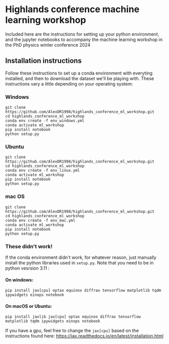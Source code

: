 # Highlands conference machine learning workshop

Included here are the instructions for setting up your python environment, and the jupyter notebooks to accompany the machine learning workshop in the PhD physics winter conference 2024

## Installation instructions
Follow these instructions to set up a conda environment with everyting installed, and then to download the dataset we'll be playing with. These instructions vary a little depending on your operating system:

### Windows
```
git clone https://github.com/AlexDR1998/highlands_conference_ml_workshop.git
cd highlands_conference_ml_workshop
conda env create -f env_windows.yml
conda activate ml_workshop
pip install notebook
python setup.py
```


### Ubuntu
```
git clone https://github.com/AlexDR1998/highlands_conference_ml_workshop.git
cd highlands_conference_ml_workshop
conda env create -f env_linux.yml
conda activate ml_workshop
pip install notebook
python setup.py
```


### mac OS
```
git clone https://github.com/AlexDR1998/highlands_conference_ml_workshop.git
cd highlands_conference_ml_workshop
conda env create -f env_mac.yml
conda activate ml_workshop
pip install notebook
python setup.py
```

### These didn't work!
If the conda environment didn't work, for whatever reason, just manually install the python libraries used in `setup.py`. Note that you need to be in python vesrsion 3.11 :
#### On windows:
```
pip install jax[cpu] optax equinox diffrax tensorflow matplotlib tqdm ipywidgets einops notebook
```

#### On macOS or Ubuntu:

```
pip install jaxlib jax[cpu] optax equinox diffrax tensorflow matplotlib tqdm ipywidgets einops notebook
```

If you have a gpu, feel free to change the `jax[cpu]` based on the instructions found here: https://jax.readthedocs.io/en/latest/installation.html
